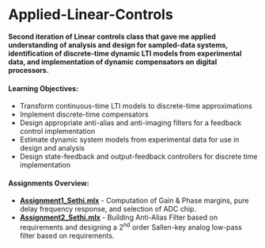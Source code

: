 # Applied-Linear-Controls
**Second iteration of Linear controls class that gave me applied understanding of analysis and design for sampled-data systems, identification of discrete-time dynamic LTI models from experimental data, and implementation of dynamic compensators on digital processors.**

#### Learning Objectives: 

- Transform continuous-time LTI models to discrete-time approximations
- Implement discrete-time compensators
- Design appropriate anti-alias and anti-imaging filters for a feedback control implementation
- Estimate dynamic system models from experimental data for use in design and analysis
- Design state-feedback and output-feedback controllers for discrete time implementation

#### Assignments Overview:
- [**Assignment1_Sethi.mlx**](Assignment1_Sethi.mlx) - Computation of Gain & Phase margins, pure delay frequency response, and selection of ADC chip.
- [**Assignment2_Sethi.mlx**](Assignment2_Sethi.mlx) - Building Anti-Alias Filter based on requirements and designing a 2<sup>nd</sup> order Sallen-key analog low-pass filter based on requirements.
